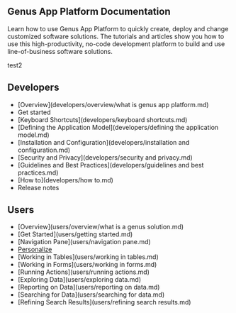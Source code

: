 ## **Genus App Platform Documentation**
Learn how to use Genus App Platform to quickly create, deploy and change customized software solutions. The tutorials and articles show you how to use this high-productivity, no-code development platform to build and use line-of-business software solutions.

test2

## Developers
* [Overview](developers/overview/what is genus app platform.md)
* Get started
* [Keyboard Shortcuts](developers/keyboard shortcuts.md)
* [Defining the Application Model](developers/defining the application model.md)
* [Installation and Configuration](developers/installation and configuration.md)
* [Security and Privacy](developers/security and privacy.md)
* [Guidelines and Best Practices](developers/guidelines and best practices.md)
* [How to](developers/how to.md)
* Release notes

## Users
* [Overview](users/overview/what is a genus solution.md)
* [Get Started](users/getting started.md)
* [Navigation Pane](users/navigation pane.md)
* [Personalize](users/personalize.md)
* [Working in Tables](users/working in tables.md)
* [Working in Forms](users/working in forms.md)
* [Running Actions](users/running actions.md)
* [Exploring Data](users/exploring data.md)
* [Reporting on Data](users/reporting on data.md)
* [Searching for Data](users/searching for data.md)
* [Refining Search Results](users/refining search results.md)
